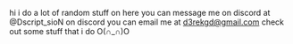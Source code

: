 hi i do a lot of random stuff on here
you can message me on discord at @Dscript_sioN on discord
you can email me at d3rekgd@gmail.com
check out some stuff that i do
O(∩_∩)O
